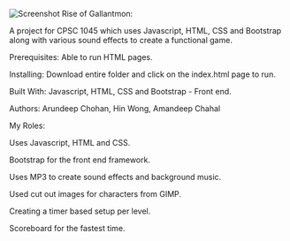 ![Screenshot](https://github.com/achohan01/Summary/blob/master/RiseofGallantmon.png)
Rise of Gallantmon: 

A project for CPSC 1045 which uses Javascript, HTML, CSS and Bootstrap along with various sound effects to create a functional game.

Prerequisites:
Able to run HTML pages.

Installing:
Download entire folder and click on the index.html page to run.

Built With:
Javascript, HTML, CSS and Bootstrap - Front end.

Authors:
Arundeep Chohan, Hin Wong, Amandeep Chahal

My Roles:

Uses Javascript, HTML and CSS.

Bootstrap for the front end framework.

Uses MP3 to create sound effects and background music.

Used cut out images for characters from GIMP.

Creating a timer based setup per level.

Scoreboard for the fastest time.
